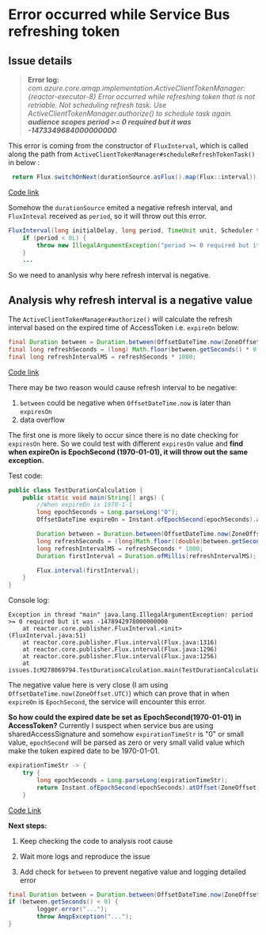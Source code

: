 # Error occurred while Service Bus refreshing token 

## Issue details

>**Error log:** 
*com.azure.core.amqp.implementation.ActiveClientTokenManager: {reactor-executor-8} Error occurred while refreshing token that is not retriable. Not scheduling refresh task. Use ActiveClientTokenManager.authorize() to schedule task again. **audience scopes period >= 0 required but it was -1473349684000000000***

This error is coming from the constructor of `FluxInterval`, which is called along the path from `ActiveClientTokenManager#scheduleRefreshTokenTask()` in below :

```Java
 return Flux.switchOnNext(durationSource.asFlux().map(Flux::interval))
```
[Code link](https://github.com/Azure/azure-sdk-for-java/blob/main/sdk/core/azure-core-amqp/src/main/java/com/azure/core/amqp/implementation/ActiveClientTokenManager.java#L130)

Somehow the `durationSource` emited a negative refresh interval, and `FluxInteval` received as `period`, so it will throw out this error.

```Java
FluxInterval(long initialDelay, long period, TimeUnit unit, Scheduler timedScheduler) {
    if (period < 0L) {
        throw new IllegalArgumentException("period >= 0 required but it was " + period);
    }
    ...
```

So we need to ananlysis why here refresh interval is negative.

## Analysis why refresh interval is a negative value

The `ActiveClientTokenManager#authorize()` will calculate the refresh interval based on the expired time of AccessToken i.e. `expireOn` below:

```java
final Duration between = Duration.between(OffsetDateTime.now(ZoneOffset.UTC), expiresOn);
final long refreshSeconds = (long) Math.floor(between.getSeconds() * 0.9);
final long refreshIntervalMS = refreshSeconds * 1000;
```
 [Code link](https://github.com/Azure/azure-sdk-for-java/blob/8a507b4922a5498ab3b8a28bc811bbf8d2102912/sdk/core/azure-core-amqp/src/main/java/com/azure/core/amqp/implementation/ActiveClientTokenManager.java#L72-L96)

There may be two reason would cause refresh interval to be negative:   
1. `between` could be negative when `OffsetDateTime.now` is later than `expiresOn`
2. data overflow

The first one is more likely to occur since there is no date checking for `expiresOn` here. So we could test with different `expiresOn` value and **find when expireOn is EpochSecond (1970-01-01), it will throw out the same exception.**

Test code:
```Java
public class TestDurationCalculation {
    public static void main(String[] args) {
        //When expireOn is 1970-1-1
        long epochSeconds = Long.parseLong("0");
        OffsetDateTime expireOn = Instant.ofEpochSecond(epochSeconds).atOffset(ZoneOffset.UTC);

        Duration between = Duration.between(OffsetDateTime.now(ZoneOffset.UTC), expireOn);
        long refreshSeconds = (long)Math.floor((double)between.getSeconds() * 0.9D);
        long refreshIntervalMS = refreshSeconds * 1000;
        Duration firstInterval = Duration.ofMillis(refreshIntervalMS);

        Flux.interval(firstInterval);
    }
}

```

Console log:

```
Exception in thread "main" java.lang.IllegalArgumentException: period >= 0 required but it was -1478942978000000000
	at reactor.core.publisher.FluxInterval.<init>(FluxInterval.java:51)
	at reactor.core.publisher.Flux.interval(Flux.java:1316)
	at reactor.core.publisher.Flux.interval(Flux.java:1296)
	at reactor.core.publisher.Flux.interval(Flux.java:1256)
	at issues.IcM278069794.TestDurationCalculation.main(TestDurationCalculation.java:21)
```

The negative value here is very close (I am using `OffsetDateTime.now(ZoneOffset.UTC)`) which can prove that in when `expireOn` is  `EpochSecond`, the service will encounter this error.


**So how could the expired date be set as EpochSecond(1970-01-01) in AccessToken?** 
Currently I suspect when service bus are using sharedAccessSignature and somehow `expirationTimeStr` is "0" or small value, `epochSecond` will be parsed as zero or very small valid value which make the token expired date to be 1970-01-01. 

```Java
expirationTimeStr -> {
    try {
        long epochSeconds = Long.parseLong(expirationTimeStr);
        return Instant.ofEpochSecond(epochSeconds).atOffset(ZoneOffset.UTC);
    } 
```
[Code Link](https://github.com/Azure/azure-sdk-for-java/blob/main/sdk/servicebus/azure-messaging-servicebus/src/main/java/com/azure/messaging/servicebus/implementation/ServiceBusSharedKeyCredential.java#L195-L196 )



**Next steps:**

1. Keep checking the code to analysis root cause 

2. Wait more logs and reproduce the issue

3. Add check for `between` to prevent negative value and logging detailed error

```Java
final Duration between = Duration.between(OffsetDateTime.now(ZoneOffset.UTC), expiresOn);
if (between.getSeconds() < 0) {
        logger.error("...");
        throw AmqpException("...");
}
``` 
